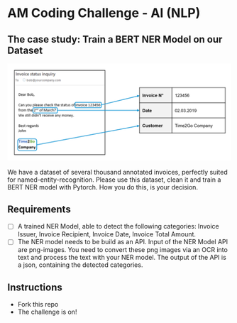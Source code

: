 # AM Coding Challenge - AI (NLP)

## The case study: Train a BERT NER Model on our Dataset

![AM NLP NER Challenge](https://github.com/AM-code-treasure/coding-challenge-ai-nlp-ner/blob/main/6_business_entity_recognition.png)

We have a dataset of several thousand annotated invoices, perfectly suited for named-entity-recognition. 
Please use this dataset, clean it and train a BERT NER model with Pytorch. How you do this, is your decision.

## Requirements

- [ ] A trained NER Model, able to detect the following categories: Invoice Issuer, Invoice Recipient, Invoice Date, Invoice Total Amount.
- [ ] The NER model needs to be build as an API. Input of the NER Model API are png-images. You need to convert these png images via an OCR into text and process the text with your NER model. The output of the API is a json, containing the detected categories. 

## Instructions

- Fork this repo
- The challenge is on!
